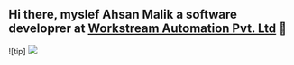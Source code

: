 ## Hi there, myslef **Ahsan Malik** __a software developrer__ at [Workstream Automation Pvt. Ltd](https://workstreamautomation.com) 👋

![tip]
<img src="https://i.imgur.com/74JgjpV.jpeg"/>

